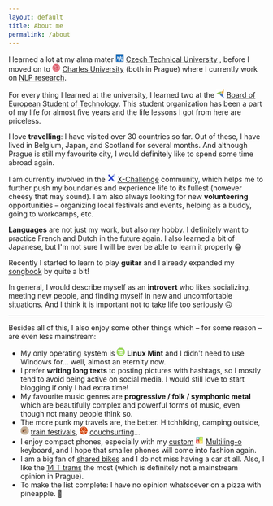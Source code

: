 ```yaml
---
layout: default
title: About me
permalink: /about
---
```




I learned a lot at my alma mater <img src="assets/icons/cvut.png" style="display: inline"> [Czech Technical University](https://cvut.cz/) , before I moved on to <img src="assets/icons/cuni.png" style="display: inline"> [Charles University](https://cuni.cz/) (both in Prague) where I currently work on [NLP research](/research).

For every thing I learned at the university, I learned two at the <img src="assets/icons/best.png" style="display: inline"> [Board of European Student of Technology](https://best.eu.org). This student organization has been a part of my life for almost five years and the life lessons I got from here are priceless. 

I love **travelling**: I have visited over 30 countries so far. Out of these, I have lived in Belgium, Japan, and Scotland for several months. And although Prague is still my favourite city, I would definitely like to spend some time abroad again.

I am currently involved in the  <img src="assets/icons/x.jpg" style="display: inline"> [X-Challenge](https://x-challenge.cz/) community, which helps me to further push my boundaries and experience life to its fullest (however cheesy that may sound). I am also always looking for new <i class="fa fa-people-arrows"></i> **volunteering** opportunities – organizing local festivals and events, helping as a buddy, going to workcamps, etc.

**Languages** are not just my work, but also my hobby. I definitely want to practice French and Dutch in the future again. I also learned a bit of Japanese, but I'm not sure I will be ever be able to learn it properly 😁

Recently I started to learn to play <i class="fa fa-guitar"></i> **guitar** and I already expanded my [songbook](/projects) by quite a bit!

In general, I would describe myself as an **introvert** who likes socializing, meeting new people, and finding myself in new and uncomfortable situations. And I think it is important not to take life too seriously 🙃

---

Besides all of this, I also enjoy some other things which – for some reason – are even less mainstream:

- My only operating system is <img src="assets/icons/mint.png" style="display: inline"> **Linux Mint** and I didn't need to use Windows for... well, almost an eternity now.
- I prefer <i class="fas fa-pen-nib"></i>  **writing long texts** to posting pictures with hashtags, so I mostly tend to avoid being active on social media. I would still love to start blogging if only I had extra time!
- My favourite music genres are <i class="fa fa-music"></i> **progressive / folk / symphonic metal** which are beautifully complex and powerful forms of music, even though not many people think so.
- The more punk my travels are, the better. Hitchhiking, camping outside, <img src="assets/icons/vlakfest.png" style="display: inline"> [train festivals](https://vlakfest.cz/), <img src="assets/icons/cs.png" style="display: inline"> [couchsurfing](https://www.couchsurfing.com/people/zdenek-kasner)...
- I enjoy compact phones, especially with my [custom](/assets/keyboard.png) <img src="assets/icons/multilingo.webp" style="display: inline"> [Multiling-o](https://play.google.com/store/apps/details?id=kl.ime.oh) keyboard, and I hope that smaller phones will come into fashion again.
- I am a big fan of <i class="fas fa-bicycle"></i> [shared bikes](https://www.nextbikeczech.com) and I do not miss having a car at all. Also, I like the <i class="fas fa-tram"></i> [14 T trams](https://en.wikipedia.org/wiki/%C5%A0koda_14_T) the most (which is definitely not a mainstream opinion in Prague).
- To make the list complete: I have no opinion whatsoever on a pizza with pineapple. 🍕
